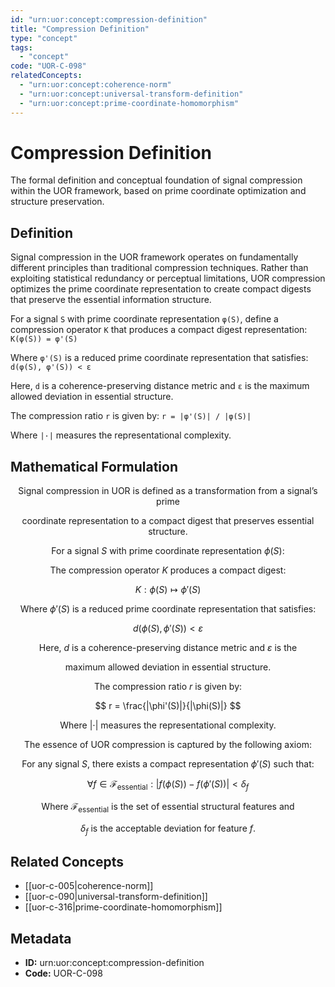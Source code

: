 ```yaml
---
id: "urn:uor:concept:compression-definition"
title: "Compression Definition"
type: "concept"
tags:
  - "concept"
code: "UOR-C-098"
relatedConcepts:
  - "urn:uor:concept:coherence-norm"
  - "urn:uor:concept:universal-transform-definition"
  - "urn:uor:concept:prime-coordinate-homomorphism"
---
```


# Compression Definition

The formal definition and conceptual foundation of signal compression within the UOR framework, based on prime coordinate optimization and structure preservation.

## Definition

Signal compression in the UOR framework operates on fundamentally different principles than traditional compression techniques. Rather than exploiting statistical redundancy or perceptual limitations, UOR compression optimizes the prime coordinate representation to create compact digests that preserve the essential information structure.

For a signal `S` with prime coordinate representation `φ(S)`, define a compression operator `K` that produces a compact digest representation: `K(φ(S)) = φ'(S)`

Where `φ'(S)` is a reduced prime coordinate representation that satisfies: `d(φ(S), φ'(S)) < ε`

Here, `d` is a coherence-preserving distance metric and `ε` is the maximum allowed deviation in essential structure.

The compression ratio `r` is given by: `r = |φ'(S)| / |φ(S)|`

Where `|·|` measures the representational complexity.

## Mathematical Formulation

$$
\text{Signal compression in UOR is defined as a transformation from a signal's prime}
$$

$$
\text{coordinate representation to a compact digest that preserves essential structure.}
$$

$$
\text{For a signal } S \text{ with prime coordinate representation } \phi(S):
$$

$$
\text{The compression operator } K \text{ produces a compact digest:}
$$

$$
K: \phi(S) \mapsto \phi'(S)
$$

$$
\text{Where } \phi'(S) \text{ is a reduced prime coordinate representation that satisfies:}
$$

$$
d(\phi(S), \phi'(S)) < \varepsilon
$$

$$
\text{Here, } d \text{ is a coherence-preserving distance metric and } \varepsilon \text{ is the}
$$

$$
\text{maximum allowed deviation in essential structure.}
$$

$$
\text{The compression ratio } r \text{ is given by:}
$$

$$
r = \frac{|\phi'(S)|}{|\phi(S)|}
$$

$$
\text{Where } |\cdot| \text{ measures the representational complexity.}
$$

$$
\text{The essence of UOR compression is captured by the following axiom:}
$$

$$
\text{For any signal } S \text{, there exists a compact representation } \phi'(S) \text{ such that:}
$$

$$
\forall f \in \mathcal{F}_{\text{essential}}: |f(\phi(S)) - f(\phi'(S))| < \delta_f
$$

$$
\text{Where } \mathcal{F}_{\text{essential}} \text{ is the set of essential structural features and}
$$

$$
\delta_f \text{ is the acceptable deviation for feature } f\text{.}
$$

## Related Concepts

- [[uor-c-005|coherence-norm]]
- [[uor-c-090|universal-transform-definition]]
- [[uor-c-316|prime-coordinate-homomorphism]]

## Metadata

- **ID:** urn:uor:concept:compression-definition
- **Code:** UOR-C-098
